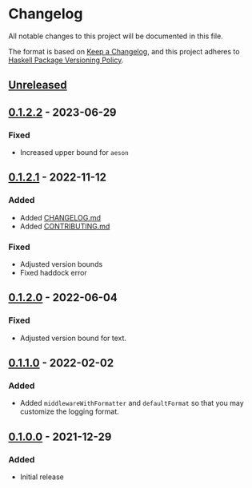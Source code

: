 # Changelog

All notable changes to this project will be documented in this file.

The format is based on [Keep a Changelog](https://keepachangelog.com/en/1.0.0/),
and this project adheres to [Haskell Package Versioning Policy](https://pvp.haskell.org/).


<!-- Guiding Principles  -->
<!--   Changelogs are for humans, not machines. -->
<!--   There should be an entry for every single version. -->
<!--   The same types of changes should be grouped. -->
<!--   Versions and sections should be linkable. -->
<!--   The latest version comes first. -->
<!--   The release date of each version is displayed. -->

<!-- Types of changes -->
<!--   `Added` for new features.-->
<!--   `Changed` for changes in existing functionality. -->
<!--   `Deprecated` for soon-to-be removed features. -->
<!--   `Removed` for now removed features. -->
<!--   `Fixed` for any bug fixes. -->
<!--   `Security` in case of vulnerabilities. -->

## [Unreleased]

## [0.1.2.2] - 2023-06-29

### Fixed

- Increased upper bound for `aeson`


## [0.1.2.1] - 2022-11-12

### Added 

- Added [CHANGELOG.md](./CHANGELOG.md)
- Added [CONTRIBUTING.md](./CONTRIBUTING.md)

### Fixed

- Adjusted version bounds 
- Fixed haddock error


## [0.1.2.0] - 2022-06-04

### Fixed

- Adjusted version bound for text.


## [0.1.1.0] - 2022-02-02

### Added

- Added `middlewareWithFormatter` and `defaultFormat` so that you may customize the logging format.


## [0.1.0.0] - 2021-12-29

### Added

- Initial release


[unreleased]: https://github.com/Disco-Dave/katip-wai/compare/releases/0.1.2.2...HEAD
[0.1.2.2]: https://github.com/Disco-Dave/katip-wai/compare/releases/0.1.2.1...releases/0.1.2.2
[0.1.2.1]: https://github.com/Disco-Dave/katip-wai/compare/releases/0.1.2.0...releases/0.1.2.1
[0.1.2.0]: https://github.com/Disco-Dave/katip-wai/compare/releases/0.1.1.0...releases/0.1.2.0
[0.1.1.0]: https://github.com/Disco-Dave/katip-wai/compare/releases/0.1.0.0...releases/0.1.1.0
[0.1.0.0]: https://github.com/Disco-Dave/katip-wai/releases/tag/releases%2F0.1.0.0
